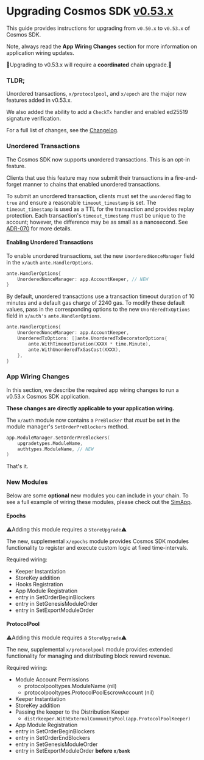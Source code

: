 # Upgrading Cosmos SDK [v0.53.x](https://github.com/cosmos/cosmos-sdk/releases/tag/v0.53.0)

This guide provides instructions for upgrading from `v0.50.x` to `v0.53.x` of Cosmos SDK.

Note, always read the **App Wiring Changes** section for more information on application wiring updates.

🚨Upgrading to v0.53.x will require a **coordinated** chain upgrade.🚨

### TLDR;

Unordered transactions, `x/protocolpool`, and `x/epoch` are the major new features added in v0.53.x.

We also added the ability to add a `CheckTx` handler and enabled ed25519 signature verification.

For a full list of changes, see the [Changelog](https://github.com/cosmos/cosmos-sdk/blob/release/v0.53.x/CHANGELOG.md).

### Unordered Transactions

The Cosmos SDK now supports unordered transactions. This is an opt-in feature.

Clients that use this feature may now submit their transactions in a fire-and-forget manner to chains that enabled unordered transactions.

To submit an unordered transaction, clients must set the `unordered` flag to
`true` and ensure a reasonable `timeout_timestamp` is set. The `timeout_timestamp` is
used as a TTL for the transaction and provides replay protection. Each transaction's `timeout_timestamp` must be
unique to the account; however, the difference may be as small as a nanosecond. See [ADR-070](https://github.com/cosmos/cosmos-sdk/blob/main/docs/architecture/adr-070-unordered-transactions.md) for more details.

#### Enabling Unordered Transactions

To enable unordered transactions, set the new `UnorderedNonceManager` field in the `x/auth` `ante.HandlerOptions`.

```go
ante.HandlerOptions{
    UnorderedNonceManager: app.AccountKeeper, // NEW
}
```

By default, unordered transactions use a transaction timeout duration of 10 minutes and a default gas charge of 2240 gas.
To modify these default values, pass in the corresponding options to the new `UnorderedTxOptions` field in `x/auth's` `ante.HandlerOptions`.

```go
ante.HandlerOptions{
    UnorderedNonceManager: app.AccountKeeper,
    UnorderedTxOptions: []ante.UnorderedTxDecoratorOptions{
        ante.WithTimeoutDuration(XXXX * time.Minute),
        ante.WithUnorderedTxGasCost(XXXX),
    },
}	
```

### App Wiring Changes

In this section, we describe the required app wiring changes to run a v0.53.x Cosmos SDK application.

**These changes are directly applicable to your application wiring.**

The `x/auth` module now contains a `PreBlocker` that _must_ be set in the module manager's `SetOrderPreBlockers` method.

```go
app.ModuleManager.SetOrderPreBlockers(
    upgradetypes.ModuleName,
    authtypes.ModuleName, // NEW
)
```

That's it.

### New Modules

Below are some **optional** new modules you can include in your chain. 
To see a full example of wiring these modules, please check out the [SimApp](https://github.com/cosmos/cosmos-sdk/blob/release/v0.53.x/simapp/app.go).

#### Epochs

⚠️Adding this module requires a `StoreUpgrade`⚠️

The new, supplemental `x/epochs` module provides Cosmos SDK modules functionality to register and execute custom logic at fixed time-intervals.

Required wiring:
- Keeper Instantiation
- StoreKey addition
- Hooks Registration 
- App Module Registration
- entry in SetOrderBeginBlockers
- entry in SetGenesisModuleOrder
- entry in SetExportModuleOrder

#### ProtocolPool

⚠️Adding this module requires a `StoreUpgrade`⚠️

The new, supplemental `x/protocolpool` module provides extended functionality for managing and distributing block reward revenue.

Required wiring:
- Module Account Permissions
  - protocolpooltypes.ModuleName (nil)
  - protocolpooltypes.ProtocolPoolEscrowAccount (nil)
- Keeper Instantiation
- StoreKey addition
- Passing the keeper to the Distribution Keeper
  - `distrkeeper.WithExternalCommunityPool(app.ProtocolPoolKeeper)`
- App Module Registration
- entry in SetOrderBeginBlockers
- entry in SetOrderEndBlockers
- entry in SetGenesisModuleOrder
- entry in SetExportModuleOrder **before `x/bank`**